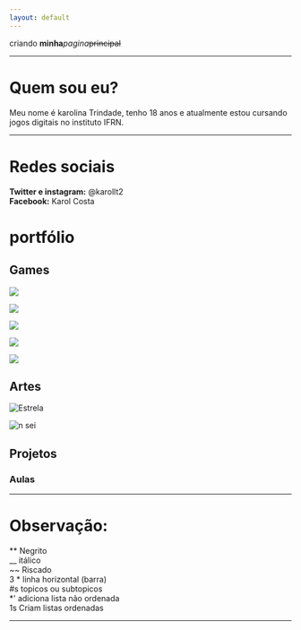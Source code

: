```yaml
---
layout: default
---
```


criando **minha**_pagina_~~principal~~

* * *

# Quem sou eu?

 Meu nome é karolina Trindade, tenho 18 anos e atualmente estou cursando jogos digitais no instituto IFRN. 
 
 
 * * *
 
# Redes sociais  

**Twitter e instagram:** @karollt2  
**Facebook:** Karol Costa


 
# portfólio

## Games  

[![](GoCornGo.png)](https://jadsamiamedeiros.github.io/GoCornGoOriginal/)  

[![](musibox.png)](https://jadsamiamedeiros.github.io/Musibox/)  

[![](CancunTemple.png)](https://alessandrats.github.io/CancunsTemple/)  

[![](JogandoLixo.png)](https://alessandrats.github.io/JogandoOLixo/)  

[![](TeethDefense.png)](https://alessandrats.github.io/TeethDefense/)




## Artes  

![Estrela](https://orig00.deviantart.net/a686/f/2011/295/6/a/gir_pixel_art_grid_by_hama_girl-d4dm8nj.png)  

![n sei](https://i.pinimg.com/originals/23/7e/fa/237efa511f48f6af492399ba74fecf19.jpg)     
  

## Projetos  

### Aulas

* * *

# Observação:

** Negrito  
__ itálico  
~~ Riscado  
3 * linha horizontal (barra)  
#s topicos ou subtopicos   
*' adiciona lista não ordenada   
1s Criam listas ordenadas  

* * *
